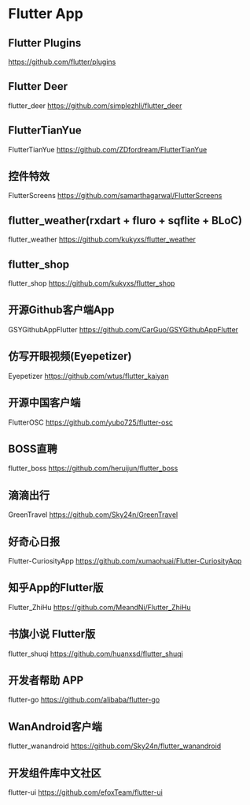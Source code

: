 # Flutter App

## Flutter Plugins
https://github.com/flutter/plugins

## Flutter Deer
flutter_deer
https://github.com/simplezhli/flutter_deer

## FlutterTianYue
FlutterTianYue 
https://github.com/ZDfordream/FlutterTianYue

## 控件特效
FlutterScreens
https://github.com/samarthagarwal/FlutterScreens

## flutter_weather(rxdart + fluro + sqflite + BLoC)
flutter_weather 
https://github.com/kukyxs/flutter_weather

## flutter_shop
flutter_shop 
https://github.com/kukyxs/flutter_shop


## 开源Github客户端App 
GSYGithubAppFlutter
https://github.com/CarGuo/GSYGithubAppFlutter


## 仿写开眼视频(Eyepetizer)
Eyepetizer
https://github.com/wtus/flutter_kaiyan


## 开源中国客户端
FlutterOSC
https://github.com/yubo725/flutter-osc


## BOSS直聘
flutter_boss
https://github.com/heruijun/flutter_boss


## 滴滴出行
GreenTravel
https://github.com/Sky24n/GreenTravel


## 好奇心日报
Flutter-CuriosityApp
https://github.com/xumaohuai/Flutter-CuriosityApp


## 知乎App的Flutter版
Flutter_ZhiHu
https://github.com/MeandNi/Flutter_ZhiHu


## 书旗小说 Flutter版
flutter_shuqi
https://github.com/huanxsd/flutter_shuqi


## 开发者帮助 APP
flutter-go
https://github.com/alibaba/flutter-go


## WanAndroid客户端
flutter_wanandroid
https://github.com/Sky24n/flutter_wanandroid


## 开发组件库中文社区
flutter-ui
https://github.com/efoxTeam/flutter-ui
